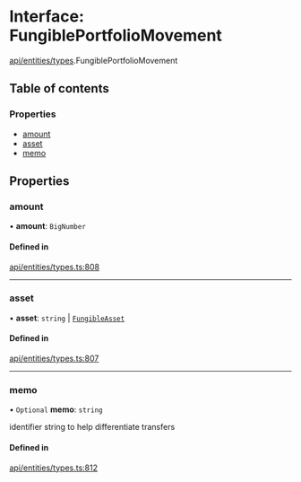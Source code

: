 # Interface: FungiblePortfolioMovement

[api/entities/types](../wiki/api.entities.types).FungiblePortfolioMovement

## Table of contents

### Properties

- [amount](../wiki/api.entities.types.FungiblePortfolioMovement#amount)
- [asset](../wiki/api.entities.types.FungiblePortfolioMovement#asset)
- [memo](../wiki/api.entities.types.FungiblePortfolioMovement#memo)

## Properties

### amount

• **amount**: `BigNumber`

#### Defined in

[api/entities/types.ts:808](https://github.com/PolymeshAssociation/polymesh-sdk/blob/88db4a91/src/api/entities/types.ts#L808)

___

### asset

• **asset**: `string` \| [`FungibleAsset`](../wiki/api.entities.Asset.Fungible.FungibleAsset)

#### Defined in

[api/entities/types.ts:807](https://github.com/PolymeshAssociation/polymesh-sdk/blob/88db4a91/src/api/entities/types.ts#L807)

___

### memo

• `Optional` **memo**: `string`

identifier string to help differentiate transfers

#### Defined in

[api/entities/types.ts:812](https://github.com/PolymeshAssociation/polymesh-sdk/blob/88db4a91/src/api/entities/types.ts#L812)

